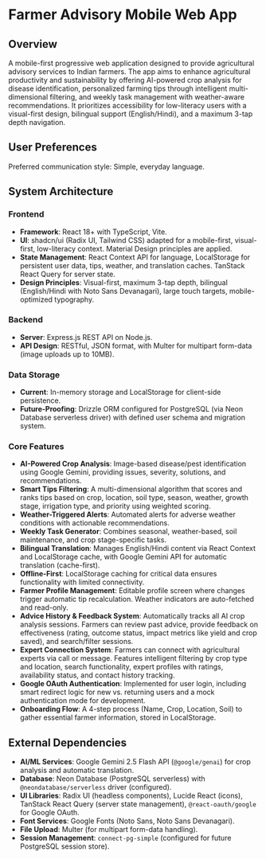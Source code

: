 # Farmer Advisory Mobile Web App

## Overview
A mobile-first progressive web application designed to provide agricultural advisory services to Indian farmers. The app aims to enhance agricultural productivity and sustainability by offering AI-powered crop analysis for disease identification, personalized farming tips through intelligent multi-dimensional filtering, and weekly task management with weather-aware recommendations. It prioritizes accessibility for low-literacy users with a visual-first design, bilingual support (English/Hindi), and a maximum 3-tap depth navigation.

## User Preferences
Preferred communication style: Simple, everyday language.

## System Architecture

### Frontend
- **Framework**: React 18+ with TypeScript, Vite.
- **UI**: shadcn/ui (Radix UI, Tailwind CSS) adapted for a mobile-first, visual-first, low-literacy context. Material Design principles are applied.
- **State Management**: React Context API for language, LocalStorage for persistent user data, tips, weather, and translation caches. TanStack React Query for server state.
- **Design Principles**: Visual-first, maximum 3-tap depth, bilingual (English/Hindi with Noto Sans Devanagari), large touch targets, mobile-optimized typography.

### Backend
- **Server**: Express.js REST API on Node.js.
- **API Design**: RESTful, JSON format, with Multer for multipart form-data (image uploads up to 10MB).

### Data Storage
- **Current**: In-memory storage and LocalStorage for client-side persistence.
- **Future-Proofing**: Drizzle ORM configured for PostgreSQL (via Neon Database serverless driver) with defined user schema and migration system.

### Core Features
- **AI-Powered Crop Analysis**: Image-based disease/pest identification using Google Gemini, providing issues, severity, solutions, and recommendations.
- **Smart Tips Filtering**: A multi-dimensional algorithm that scores and ranks tips based on crop, location, soil type, season, weather, growth stage, irrigation type, and priority using weighted scoring.
- **Weather-Triggered Alerts**: Automated alerts for adverse weather conditions with actionable recommendations.
- **Weekly Task Generator**: Combines seasonal, weather-based, soil maintenance, and crop stage-specific tasks.
- **Bilingual Translation**: Manages English/Hindi content via React Context and LocalStorage cache, with Google Gemini API for automatic translation (cache-first).
- **Offline-First**: LocalStorage caching for critical data ensures functionality with limited connectivity.
- **Farmer Profile Management**: Editable profile screen where changes trigger automatic tip recalculation. Weather indicators are auto-fetched and read-only.
- **Advice History & Feedback System**: Automatically tracks all AI crop analysis sessions. Farmers can review past advice, provide feedback on effectiveness (rating, outcome status, impact metrics like yield and crop saved), and search/filter sessions.
- **Expert Connection System**: Farmers can connect with agricultural experts via call or message. Features intelligent filtering by crop type and location, search functionality, expert profiles with ratings, availability status, and contact history tracking.
- **Google OAuth Authentication**: Implemented for user login, including smart redirect logic for new vs. returning users and a mock authentication mode for development.
- **Onboarding Flow**: A 4-step process (Name, Crop, Location, Soil) to gather essential farmer information, stored in LocalStorage.

## External Dependencies

- **AI/ML Services**: Google Gemini 2.5 Flash API (`@google/genai`) for crop analysis and automatic translation.
- **Database**: Neon Database (PostgreSQL serverless) with `@neondatabase/serverless` driver (configured).
- **UI Libraries**: Radix UI (headless components), Lucide React (icons), TanStack React Query (server state management), `@react-oauth/google` for Google OAuth.
- **Font Services**: Google Fonts (Noto Sans, Noto Sans Devanagari).
- **File Upload**: Multer (for multipart form-data handling).
- **Session Management**: `connect-pg-simple` (configured for future PostgreSQL session store).